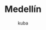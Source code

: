 ---
layout: photo
img: 'img/2017-04-17'
landmark: &landmark [Medellín]
categories: [Colombia]
tags: [photos, city, culture]
title: *landmark
author: kuba
description: Photos from *landmark
---